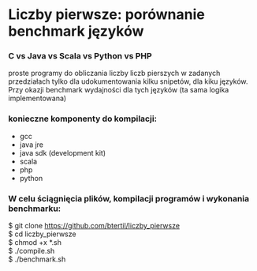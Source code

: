 # Liczby pierwsze: porównanie benchmark języków
### C vs Java vs Scala vs Python vs PHP

proste programy do obliczania liczby liczb pierszych w zadanych przedziałach
tylko dla udokumentowania kilku snipetów, dla kiku języków. Przy okazji benchmark wydajności dla tych języków (ta sama logika implementowana)

### konieczne komponenty do kompilacji:
* gcc
* java jre
* java sdk (development kit)
* scala
* php
* python


### W celu ściągnięcia plików, kompilacji programów i wykonania benchmarku:
$ git clone https://github.com/btertil/liczby_pierwsze
<br>$ cd liczby_pierwsze
<br>$ chmod +x *.sh
<br>$ ./compile.sh
<br>$ ./benchmark.sh


